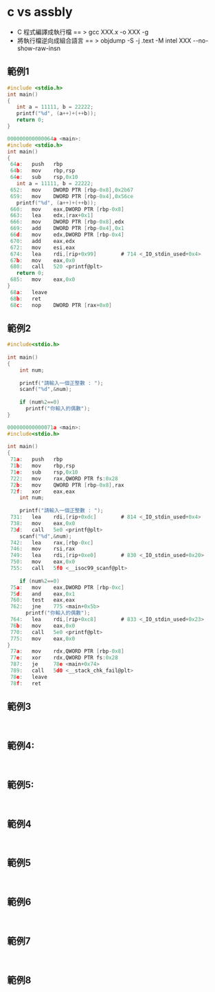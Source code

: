 # c vs assbly
- C 程式編譯成執行檔  == > gcc XXX.x -o XXX -g
- 將執行檔逆向成組合語言 == > objdump -S -j .text -M intel XXX --no-show-raw-insn


## 範例1
```c
#include <stdio.h>
int main()
{
   int a = 11111, b = 22222;
   printf("%d", (a++)+(++b));
   return 0;
}
```
```c
000000000000064a <main>:
#include <stdio.h>
int main()
{
 64a:	push   rbp
 64b:	mov    rbp,rsp
 64e:	sub    rsp,0x10
   int a = 11111, b = 22222;
 652:	mov    DWORD PTR [rbp-0x8],0x2b67
 659:	mov    DWORD PTR [rbp-0x4],0x56ce
   printf("%d", (a++)+(++b));
 660:	mov    eax,DWORD PTR [rbp-0x8]
 663:	lea    edx,[rax+0x1]
 666:	mov    DWORD PTR [rbp-0x8],edx
 669:	add    DWORD PTR [rbp-0x4],0x1
 66d:	mov    edx,DWORD PTR [rbp-0x4]
 670:	add    eax,edx
 672:	mov    esi,eax
 674:	lea    rdi,[rip+0x99]        # 714 <_IO_stdin_used+0x4>
 67b:	mov    eax,0x0
 680:	call   520 <printf@plt>
   return 0;
 685:	mov    eax,0x0
}
 68a:	leave  
 68b:	ret    
 68c:	nop    DWORD PTR [rax+0x0]
```

## 範例2
```c
#include<stdio.h>
 
int main()
{
    int num;
 
    printf("請輸入一個正整數 : ");
    scanf("%d",&num);
 
    if (num%2==0)
      printf("你輸入的偶數");
}
```
```c
000000000000071a <main>:
#include<stdio.h>
 
int main()
{
 71a:	push   rbp
 71b:	mov    rbp,rsp
 71e:	sub    rsp,0x10
 722:	mov    rax,QWORD PTR fs:0x28
 72b:	mov    QWORD PTR [rbp-0x8],rax
 72f:	xor    eax,eax
    int num;
 
    printf("請輸入一個正整數 : ");
 731:	lea    rdi,[rip+0xdc]        # 814 <_IO_stdin_used+0x4>
 738:	mov    eax,0x0
 73d:	call   5e0 <printf@plt>
    scanf("%d",&num);
 742:	lea    rax,[rbp-0xc]
 746:	mov    rsi,rax
 749:	lea    rdi,[rip+0xe0]        # 830 <_IO_stdin_used+0x20>
 750:	mov    eax,0x0
 755:	call   5f0 <__isoc99_scanf@plt>
 
    if (num%2==0)
 75a:	mov    eax,DWORD PTR [rbp-0xc]
 75d:	and    eax,0x1
 760:	test   eax,eax
 762:	jne    775 <main+0x5b>
      printf("你輸入的偶數");
 764:	lea    rdi,[rip+0xc8]        # 833 <_IO_stdin_used+0x23>
 76b:	mov    eax,0x0
 770:	call   5e0 <printf@plt>
 775:	mov    eax,0x0
}
 77a:	mov    rdx,QWORD PTR [rbp-0x8]
 77e:	xor    rdx,QWORD PTR fs:0x28
 787:	je     78e <main+0x74>
 789:	call   5d0 <__stack_chk_fail@plt>
 78e:	leave  
 78f:	ret    

```


## 範例3
```c

```
```c

```



## 範例4:
```c

```
```c

```



## 範例5:
```c

```
```c

```



## 範例4
```c

```
```c

```



## 範例5
```c

```
```c

```



## 範例6
```c

```
```c

```



## 範例7
```c

```
```c

```



## 範例8
```c

```
```c

```


